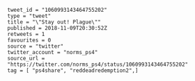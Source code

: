 ```
tweet_id = "1060993143464755202"
type = "tweet"
title = "\"Stay out! Plague\""
published = 2018-11-09T20:30:52Z
retweets = 1
favourites = 0
source = "twitter"
twitter_account = "norms_ps4"
source_url = "https://twitter.com/norms_ps4/status/1060993143464755202"
tag = [ "ps4share", "reddeadredemption2",]
```

<p class='image'><img src='http://mnf.m17s.net/2018/11/09/Drlno2jXcAERDL2.jpg' alt=''></p>

